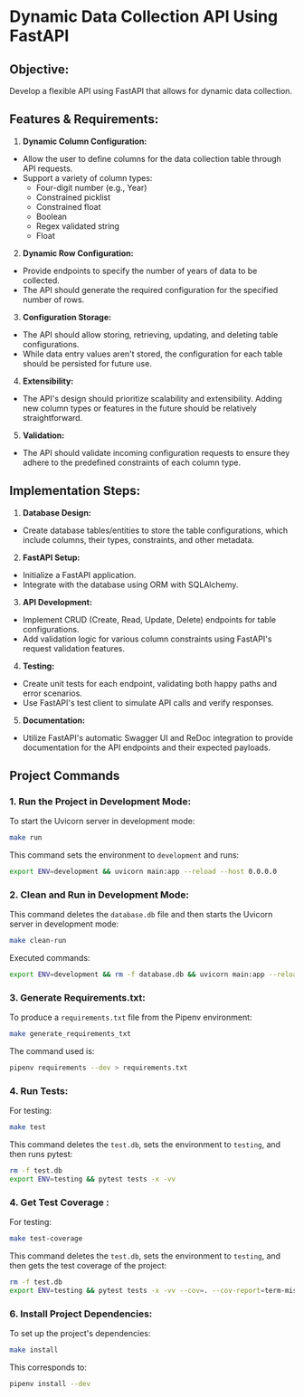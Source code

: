 # Dynamic Data Collection API Using FastAPI

## Objective:
Develop a flexible API using FastAPI that allows for dynamic data collection.

## Features & Requirements:

1. **Dynamic Column Configuration:**

- Allow the user to define columns for the data collection table through API requests.
- Support a variety of column types:
    - Four-digit number (e.g., Year)
    - Constrained picklist
    - Constrained float
    - Boolean
    - Regex validated string
    - Float

2. **Dynamic Row Configuration:**

- Provide endpoints to specify the number of years of data to be collected.
- The API should generate the required configuration for the specified number of rows.

3. **Configuration Storage:**

- The API should allow storing, retrieving, updating, and deleting table configurations.
- While data entry values aren't stored, the configuration for each table should be persisted for future use.

4. **Extensibility:**

- The API's design should prioritize scalability and extensibility. Adding new column types or features in the future should be relatively straightforward.

5. **Validation:**

- The API should validate incoming configuration requests to ensure they adhere to the predefined constraints of each column type.

## Implementation Steps:

1. **Database Design:** 

- Create database tables/entities to store the table configurations, which include columns, their types, constraints, and other metadata.

2. **FastAPI Setup:**

- Initialize a FastAPI application.
- Integrate with the database using ORM with SQLAlchemy.

3. **API Development:**

- Implement CRUD (Create, Read, Update, Delete) endpoints for table configurations.
- Add validation logic for various column constraints using FastAPI's request validation features.

4. **Testing:**

- Create unit tests for each endpoint, validating both happy paths and error scenarios.
- Use FastAPI's test client to simulate API calls and verify responses.

5. **Documentation:**

- Utilize FastAPI's automatic Swagger UI and ReDoc integration to provide documentation for the API endpoints and their expected payloads.

## Project Commands

### 1. **Run the Project in Development Mode:**

To start the Uvicorn server in development mode:

```bash
make run
```

This command sets the environment to `development` and runs:

```bash
export ENV=development && uvicorn main:app --reload --host 0.0.0.0
```

### 2. **Clean and Run in Development Mode:**

This command deletes the `database.db` file and then starts the Uvicorn server in development mode:

```bash
make clean-run
```

Executed commands:

```bash
export ENV=development && rm -f database.db && uvicorn main:app --reload --host 0.0.0.0
```

### 3. **Generate Requirements.txt:**

To produce a `requirements.txt` file from the Pipenv environment:

```bash
make generate_requirements_txt
```

The command used is:

```bash
pipenv requirements --dev > requirements.txt
```

### 4. **Run Tests:**

For testing:

```bash
make test
```

This command deletes the `test.db`, sets the environment to `testing`, and then runs pytest:

```bash
rm -f test.db
export ENV=testing && pytest tests -x -vv
```

### 4. **Get Test Coverage :**

For testing:

```bash
make test-coverage
```

This command deletes the `test.db`, sets the environment to `testing`, and then gets the test coverage of the project:

```bash
rm -f test.db
export ENV=testing && pytest tests -x -vv --cov=. --cov-report=term-missing
```

### 6. **Install Project Dependencies:**

To set up the project's dependencies:

```bash
make install
```

This corresponds to:

```bash
pipenv install --dev
```

